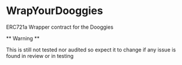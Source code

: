 # WrapYourDooggies
ERC721a Wrapper contract for the Dooggies


** Warning **


This is still not tested nor audited so expect it to change if any issue is found in review or in testing

